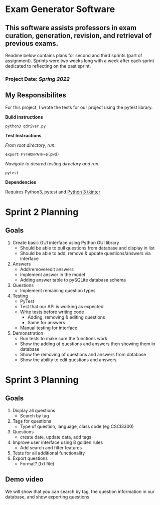 # Exam Generator Software

## This software assists professors in exam curation, generation, revision, and retrieval of previous exams.
Readme below contains plans for second and third sprints (part of assignment). Sprints were two weeks long with a week after each sprint dedicated to reflecting on the past sprint.

### Project Date: *Spring 2022*

## My Responsibilites

For this project, I wrote the tests for our project using the pytest library.

**Build Instructions**
```
python3 qdriver.py
```
**Test Instructions**

*From root directory, run:*
```
export PYTHONPATH=$(pwd)
```
*Navigate to desired testing directory and run:*
```
pytest
```
**Dependencies**

Requires Python3, pytest and [Python 3 tkinter](https://riptutorial.com/tkinter/example/3206/installation-or-setup)

# Sprint 2 Planning

## Goals

1. Create basic GUI interface using Python GUI library
    * Should be able to pull questions from database and display in list
    * Should be able to add, remove & update questions/answers via interface
2. Answers 
    * Add/remove/edit answers
    * Implement answer in the model
    * Adding answer table to pySQLite database schema
3. Questions
    * Implement remaining question types
4. Testing
    * PyTest
    * Test that our API is working as expected
    * Write tests before writing code
        * Adding, removing & editing questions
        * Same for answers
    * Manual testing for interface
5. Demonstration
    * Run tests to make sure the functions work
    * Show the adding of questions and answers then showing them in database
    * Show the removing of questions and answers from database
    * Show the ability to edit questions and answers

# Sprint 3 Planning

## Goals

1. Display all questions
    * Search by tag
2. Tags for questions
    * Type of question, language, class code (eg CSCI3300)
3. Questions
    * create date, update data, add tags
4. Improve user interface using 8 golden rules
    * Add search and filter features
5. Tests for all additional functionality
6. Export questions
    * Format? (txt file)

## Demo video

We will show that you can search by tag, the question information in our database, and show exporting questions